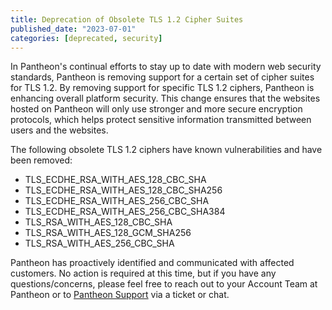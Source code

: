 ```yaml
---
title: Deprecation of Obsolete TLS 1.2 Cipher Suites
published_date: "2023-07-01"
categories: [deprecated, security]
---
```

In Pantheon's continual efforts to stay up to date with modern web security standards, Pantheon is removing support for a certain set of cipher suites for TLS 1.2. By removing support for specific TLS 1.2 ciphers, Pantheon is enhancing overall platform security. This change ensures that the websites hosted on Pantheon will only use stronger and more secure encryption protocols, which helps protect sensitive information transmitted between users and the websites.

The following obsolete TLS 1.2 ciphers have known vulnerabilities and have been removed:

- TLS_ECDHE_RSA_WITH_AES_128_CBC_SHA
- TLS_ECDHE_RSA_WITH_AES_128_CBC_SHA256
- TLS_ECDHE_RSA_WITH_AES_256_CBC_SHA
- TLS_ECDHE_RSA_WITH_AES_256_CBC_SHA384
- TLS_RSA_WITH_AES_128_CBC_SHA
- TLS_RSA_WITH_AES_128_GCM_SHA256
- TLS_RSA_WITH_AES_256_CBC_SHA

Pantheon has proactively identified and communicated with affected customers. No action is required at this time, but if you have any questions/concerns, please feel free to reach out to your Account Team at Pantheon or to [Pantheon Support](/guides/support/contact-support/) via a ticket or chat.
